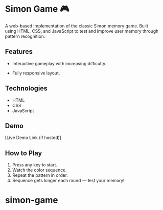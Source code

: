 # Simon Game 🎮

A web-based implementation of the classic Simon memory game. Built using HTML, CSS, and JavaScript to test and improve user memory through pattern recognition.

## Features
- Interactive gameplay with increasing difficulty.

- Fully responsive layout.

## Technologies
- HTML
- CSS
- JavaScript

## Demo
[Live Demo Link (if hosted)]

## How to Play
1. Press any key to start.
2. Watch the color sequence.
3. Repeat the pattern in order.
4. Sequence gets longer each round — test your memory!
# simon-game
